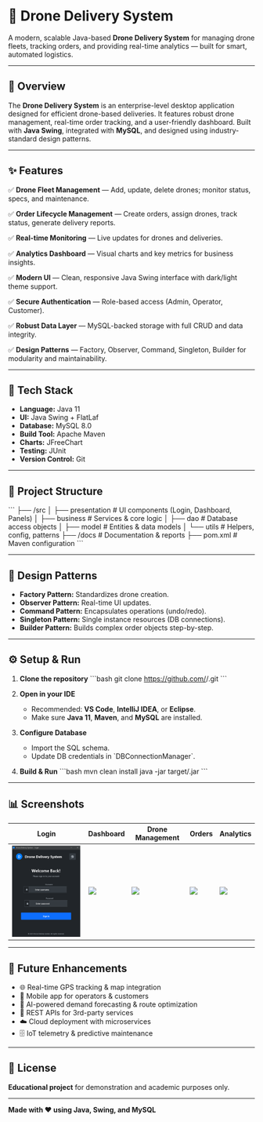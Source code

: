 # 🚁 Drone Delivery System

A modern, scalable Java-based **Drone Delivery System** for managing drone fleets, tracking orders, and providing real-time analytics — built for smart, automated logistics.

---

## 📌 Overview

The **Drone Delivery System** is an enterprise-level desktop application designed for efficient drone-based deliveries. It features robust drone management, real-time order tracking, and a user-friendly dashboard. Built with **Java Swing**, integrated with **MySQL**, and designed using industry-standard design patterns.

---

## ✨ Features

✅ **Drone Fleet Management** — Add, update, delete drones; monitor status, specs, and maintenance.

✅ **Order Lifecycle Management** — Create orders, assign drones, track status, generate delivery reports.

✅ **Real-time Monitoring** — Live updates for drones and deliveries.

✅ **Analytics Dashboard** — Visual charts and key metrics for business insights.

✅ **Modern UI** — Clean, responsive Java Swing interface with dark/light theme support.

✅ **Secure Authentication** — Role-based access (Admin, Operator, Customer).

✅ **Robust Data Layer** — MySQL-backed storage with full CRUD and data integrity.

✅ **Design Patterns** — Factory, Observer, Command, Singleton, Builder for modularity and maintainability.

---

## 🧩 Tech Stack

- **Language:** Java 11  
- **UI:** Java Swing + FlatLaf  
- **Database:** MySQL 8.0  
- **Build Tool:** Apache Maven  
- **Charts:** JFreeChart  
- **Testing:** JUnit  
- **Version Control:** Git

---

## 📂 Project Structure

\`\`\`
├── /src
│   ├── presentation  # UI components (Login, Dashboard, Panels)
│   ├── business      # Services & core logic
│   ├── dao           # Database access objects
│   ├── model         # Entities & data models
│   └── utils         # Helpers, config, patterns
├── /docs             # Documentation & reports
├── pom.xml           # Maven configuration
\`\`\`

---

## 🧩 Design Patterns

- **Factory Pattern:** Standardizes drone creation.
- **Observer Pattern:** Real-time UI updates.
- **Command Pattern:** Encapsulates operations (undo/redo).
- **Singleton Pattern:** Single instance resources (DB connections).
- **Builder Pattern:** Builds complex order objects step-by-step.

---

## ⚙️ Setup & Run

1. **Clone the repository**
   \`\`\`bash
   git clone https://github.com/<your-username>/<your-repo>.git
   \`\`\`

2. **Open in your IDE**
   - Recommended: **VS Code**, **IntelliJ IDEA**, or **Eclipse**.
   - Make sure **Java 11**, **Maven**, and **MySQL** are installed.

3. **Configure Database**
   - Import the SQL schema.
   - Update DB credentials in \`DBConnectionManager\`.

4. **Build & Run**
   \`\`\`bash
   mvn clean install
   java -jar target/<your-jar-file>.jar
   \`\`\`

---

## 📊 Screenshots

| Login | Dashboard | Drone Management | Orders | Analytics |
|-------|-----------|------------------|--------|-----------|
| ![](https://github.com/HammadKashmiri1/drone-delivery-system-/blob/2c9fd0de380543e2482dfeec20d95e20fe4e51f2/Screenshot%202025-07-06%20064625.png) | ![](screenshots/dashboard.png) | ![](screenshots/drones.png) | ![](screenshots/orders.png) | ![](screenshots/analytics.png) |

---

## 🚀 Future Enhancements

- 🌐 Real-time GPS tracking & map integration
- 📱 Mobile app for operators & customers
- 🤖 AI-powered demand forecasting & route optimization
- 🔗 REST APIs for 3rd-party services
- ☁️ Cloud deployment with microservices
- 🗄️ IoT telemetry & predictive maintenance

---

## 📃 License

**Educational project** for demonstration and academic purposes only.

---

**Made with ❤️ using Java, Swing, and MySQL**

